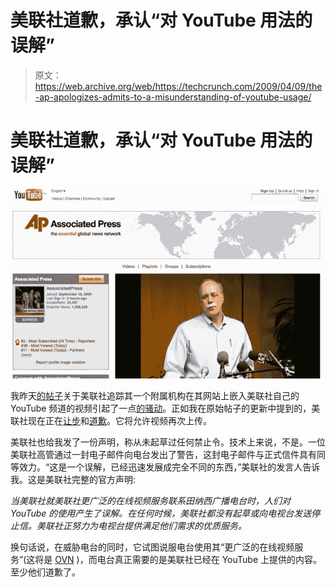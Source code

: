 # 美联社道歉，承认“对 YouTube 用法的误解”

> 原文：<https://web.archive.org/web/https://techcrunch.com/2009/04/09/the-ap-apologizes-admits-to-a-misunderstanding-of-youtube-usage/>

# 美联社道歉，承认“对 YouTube 用法的误解”

![](img/ea6e6658d2305556d7dc6461ccbb55d7.png)

我昨天[的帖子](https://web.archive.org/web/20221005142714/http://www.beta.techcrunch.com/2009/04/08/ap-exec-doesnt-know-it-has-a-youtube-channel-threatens-affiliate-for-embedding-videos/)关于美联社追踪其一个附属机构在其网站上嵌入美联社自己的 YouTube 频道的视频引起了一点[的骚动](https://web.archive.org/web/20221005142714/http://www.techmeme.com/090408/p90#a090408p90)。正如我在原始帖子的更新中提到的，美联社现在正在[让步](https://web.archive.org/web/20221005142714/http://twitter.com/FrankStrovel/status/1484734786)和[道歉](https://web.archive.org/web/20221005142714/http://www.bnonews.com/news/237.html)。它将允许视频再次上传。

美联社也给我发了一份声明，称从未起草过任何禁止令。技术上来说，不是。一位美联社高管通过一封电子邮件向电台发出了警告，这封电子邮件与正式信件具有同等效力。“这是一个误解，已经迅速发展成完全不同的东西，”美联社的发言人告诉我。这是美联社完整的官方声明:

*当美联社就美联社更广泛的在线视频服务联系田纳西广播电台时，人们对 YouTube 的使用产生了误解。在任何时候，美联社都没有起草或向电视台发送停止信。美联社正努力为电视台提供满足他们需求的优质服务。*

换句话说，在威胁电台的同时，它试图说服电台使用其“更广泛的在线视频服务”(这将是 [OVN](https://web.archive.org/web/20221005142714/http://www.ap.org/OVN/promotoolssupport.html) )，而电台真正需要的是美联社已经在 YouTube 上提供的内容。至少他们道歉了。